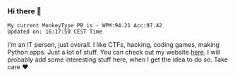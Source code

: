 ### Hi there 👋
<!-- PB START -->
```
My current MonkeyType PB is - WPM:94.21 Acc:97.42
Updated on: 16:17:50 CEST Time
```
<!-- PB END -->
I'm an IT person, just overall. I like CTFs, hacking, coding games, making Python apps. Just a lot of stuff.
You can check out my website [here](https://skill3472.github.io/).
I will probably add some interesting stuff here, when I get the idea to do so. Take care ❤️
